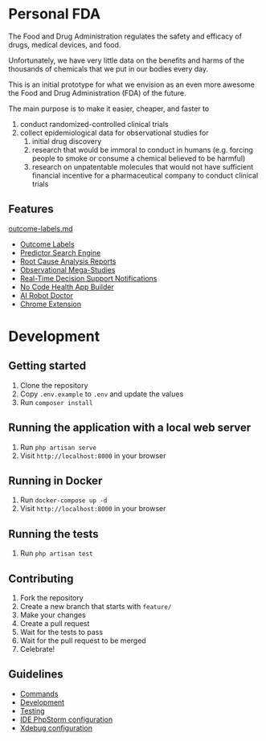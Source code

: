 # Personal FDA

The Food and Drug Administration regulates the safety and efficacy of drugs, medical devices, and food.

Unfortunately, we have very little data on the benefits and harms of the thousands of chemicals that we put in our bodies every day. 

This is an initial prototype for what we envision as an even more awesome the Food and Drug Administration (FDA) of the future.

The main purpose is to make it easier, cheaper, and faster to 
1. conduct randomized-controlled clinical trials 
2. collect epidemiological data for observational studies for 
   1. initial drug discovery
   2. research that would be immoral to conduct in humans (e.g. forcing people to smoke or consume a chemical believed to be harmful)
   3. research on unpatentable molecules that would not have sufficient financial incentive for a pharmaceutical company to conduct clinical trials


## Features
[outcome-labels.md](../../docs/components/outcome-labels/outcome-labels.md)
* [Outcome Labels](../../docs/components/outcome-labels/outcome-labels.md)
* [Predictor Search Engine](../../docs/components/predictor-search-engine/predictor-search-engine.md)
* [Root Cause Analysis Reports](../../docs/components/root-cause-analysis-reports/root-cause-analysis-reports.md)
* [Observational Mega-Studies](../../docs/components/observational-studies/observational-studies.md)
* [Real-Time Decision Support Notifications](../../docs/components/decision-support-notifications/decision-support-notifications.md)
* [No Code Health App Builder](../../docs/components/no-code-app-builder/no-code-app-builder.md)
* [AI Robot Doctor](https://www.curedao.org/blog/optomitron)
* [Chrome Extension](https://www.curedao.org/blog/chrome-extension)  

# Development

## Getting started
1. Clone the repository
2. Copy `.env.example` to `.env` and update the values
3. Run `composer install`

## Running the application with a local web server
1. Run `php artisan serve`
2. Visit `http://localhost:8000` in your browser

## Running in Docker
1. Run `docker-compose up -d`
2. Visit `http://localhost:8000` in your browser

## Running the tests
1. Run `php artisan test`

## Contributing
1. Fork the repository
2. Create a new branch that starts with `feature/`
3. Make your changes
4. Create a pull request
5. Wait for the tests to pass
6. Wait for the pull request to be merged
7. Celebrate!

## Guidelines
* [Commands](docs/commands.md)
* [Development](docs/development.md)
* [Testing](docs/testing.md)
* [IDE PhpStorm configuration](docs/phpstorm.md)
* [Xdebug configuration](docs/xdebug.md)




